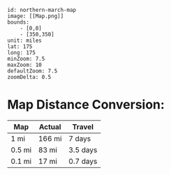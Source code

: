 ```leaflet
id: northern-march-map
image: [[Map.png]]
bounds:
	- [0,0]
	- [350,350]
unit: miles
lat: 175
long: 175
minZoom: 7.5
maxZoom: 10
defaultZoom: 7.5
zoomDelta: 0.5
```
# Map Distance Conversion: 
| Map | Actual | Travel |
| ---- | ---- | ---- |
| 1 mi | 166 mi | 7 days |
| 0.5 mi | 83 mi | 3.5 days |
| 0.1 mi | 17 mi | 0.7 days |